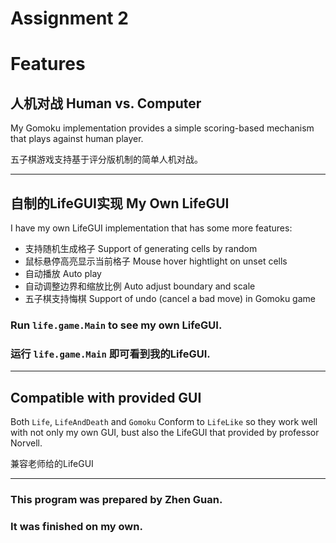 # Assignment 2

# Features

## 人机对战 Human vs. Computer

My Gomoku implementation provides a simple scoring-based mechanism that plays against human player.

五子棋游戏支持基于评分版机制的简单人机对战。

---

## 自制的LifeGUI实现 My Own LifeGUI

I have my own LifeGUI implementation that has some more features:

- 支持随机生成格子 Support of generating cells by random
- 鼠标悬停高亮显示当前格子 Mouse hover hightlight on unset cells
- 自动播放 Auto play
- 自动调整边界和缩放比例 Auto adjust boundary and scale
- 五子棋支持悔棋 Support of undo (cancel a bad move) in Gomoku game

### **Run `life.game.Main` to see my own LifeGUI.**
### **运行 `life.game.Main` 即可看到我的LifeGUI.**

---

## Compatible with provided GUI

Both `Life`, `LifeAndDeath` and `Gomoku` Conform to `LifeLike` so they work well with not only my own GUI, bust also the LifeGUI that provided by professor Norvell.

兼容老师给的LifeGUI

---

### **This program was prepared by Zhen Guan.**
### **It was finished on my own.**
